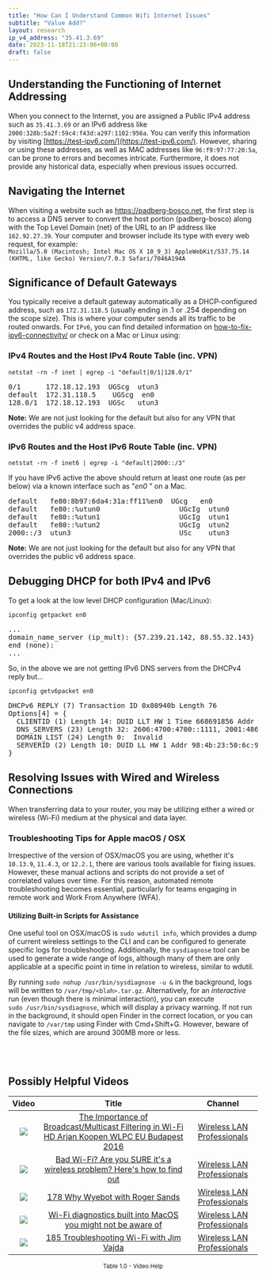 ```yaml
---
title: "How Can I Understand Common Wifi Internet Issues"
subtitle: "Value Add?"
layout: research
ip_v4_address: "35.41.3.69"
date: 2023-11-18T21:23:06+00:00
draft: false
---
```


## Understanding the Functioning of Internet Addressing

When you connect to the Internet, you are assigned a Public IPv4 address such as ```35.41.3.69``` or an IPv6 address like ```2000:328b:5a2f:59c4:f43d:a297:1102:956a```. You can verify this information by visiting [https://test-ipv6.com/](https://test-ipv6.com/). However, sharing or using these addresses, as well as MAC addresses like ```96:f9:97:77:20:5a```, can be prone to errors and becomes intricate. Furthermore, it does not provide any historical data, especially when previous issues occurred.
## Navigating the Internet
When visiting a website such as https://padberg-bosco.net, the first step is to access a DNS server to convert the host portion (padberg-bosco) along with the Top Level Domain (net) of the URL to an IP address like ```162.92.27.39```. Your computer and browser include its type with every web request, for example: <br>```Mozilla/5.0 (Macintosh; Intel Mac OS X 10_9_3) AppleWebKit/537.75.14 (KHTML, like Gecko) Version/7.0.3 Safari/7046A194A```
## Significance of Default Gateways
You typically receive a default gateway automatically as a DHCP-configured address, such as ```172.31.118.5``` (usually ending in .1 or .254 depending on the scope size). This is where your computer sends all its traffic to be routed onwards. For ```IPv6```, you can find detailed information on [how-to-fix-ipv6-connectivity/](/blog/how-to-fix-ipv6-connectivity/) or check on a Mac or Linux using:

### IPv4 Routes and the Host IPv4 Route Table (inc. VPN)
```netstat -rn -f inet | egrep -i "default|0/1|128.0/1"```

<pre>
0/1      172.18.12.193  UGScg  utun3
default  172.31.118.5    UGScg  en0
128.0/1  172.18.12.193  UGSc   utun3</pre>

**Note:** We are not just looking for the default but also for any VPN that overrides the public v4 address space.

### IPv6 Routes and the Host IPv6 Route Table (inc. VPN)
```netstat -rn -f inet6 | egrep -i "default|2000::/3"```

If you have IPv6 active the above should return at least one route (as per below) via a known interface such as "_en0_ " on a Mac. 

<pre>
default   fe80:8b97:6da4:31a:ff11%en0  UGcg   en0
default   fe80::%utun0                   UGcIg  utun0
default   fe80::%utun1                   UGcIg  utun1
default   fe80::%utun2                   UGcIg  utun2
2000::/3  utun3                          USc    utun3</pre>

**Note:** We are not just looking for the default but also for any VPN that overrides the public v6 address space.
<br>

## Debugging DHCP for both IPv4 and IPv6

To get a look at the low level DHCP configuration (Mac/Linux): 

```ipconfig getpacket en0```

<pre>
...
domain_name_server (ip_mult): {57.239.21.142, 88.55.32.143}
end (none):
...</pre>

So, in the above we are not getting IPv6 DNS servers from the DHCPv4 reply but...

```ipconfig getv6packet en0```

<pre>
DHCPv6 REPLY (7) Transaction ID 0x80940b Length 76
Options[4] = {
  CLIENTID (1) Length 14: DUID LLT HW 1 Time 668691856 Addr 96:f9:97:77:20:5a
  DNS_SERVERS (23) Length 32: 2606:4700:4700::1111, 2001:4860:4860::8844
  DOMAIN_LIST (24) Length 0:  Invalid
  SERVERID (2) Length 10: DUID LL HW 1 Addr 98:4b:23:50:6c:9a
}</pre>




## Resolving Issues with Wired and Wireless Connections
When transferring data to your router, you may be utilizing either a wired or wireless (Wi-Fi) medium at the physical and data layer.
### Troubleshooting Tips for Apple macOS / OSX
Irrespective of the version of OSX/macOS you are using, whether it's ```10.13.9```, ```11.4.3```, or ```12.2.1```, there are various tools available for fixing issues. However, these manual actions and scripts do not provide a set of correlated values over time. For this reason, automated remote troubleshooting becomes essential, particularly for teams engaging in remote work and Work From Anywhere (WFA).
#### Utilizing Built-in Scripts for Assistance
One useful tool on OSX/macOS is ```sudo wdutil info```, which provides a dump of current wireless settings to the CLI and can be configured to generate specific logs for troubleshooting. Additionally, the ```sysdiagnose``` tool can be used to generate a wide range of logs, although many of them are only applicable at a specific point in time in relation to wireless, similar to wdutil.

By running ```sudo nohup /usr/bin/sysdiagnose -u &``` in the background, logs will be written to ```/var/tmp/<blah>.tar.gz```. Alternatively, for an *interactive* run (even though there is minimal interaction), you can execute<br>```sudo /usr/bin/sysdiagnose```, which will display a privacy warning. If not run in the background, it should open Finder in the correct location, or you can navigate to ```/var/tmp``` using Finder with Cmd+Shift+G. However, beware of the file sizes, which are around 300MB more or less.

<br><br>
## Possibly Helpful Videos

<link href="/plugins/lity/css/lity.min.css" rel="stylesheet">
<script src="/plugins/lity/js/lity.min.js"></script>
<div class="table1-start"></div>

|Video | Title | Channel |
| :---: | :---: | :---: |
|<a href="https://www.youtube.com/watch?v=v8y-r9JBhmw" data-lity><img src="https://i.ytimg.com/vi/v8y-r9JBhmw/default.jpg" class="img-fluid"></a>|<a href="https://www.youtube.com/watch?v=v8y-r9JBhmw" data-lity>The Importance of Broadcast/Multicast Filtering in Wi-Fi HD   Arjan Koopen   WLPC EU Budapest 2016</a>|<a target="_blank" href="https://www.youtube.com/channel/UCIzBSS46vcqhwmBZ7ZpY-yg" >Wireless LAN Professionals</a>|
|<a href="https://www.youtube.com/watch?v=1G4qihqHZJ0" data-lity><img src="https://i.ytimg.com/vi/1G4qihqHZJ0/default.jpg" class="img-fluid"></a>|<a href="https://www.youtube.com/watch?v=1G4qihqHZJ0" data-lity>Bad Wi-Fi? Are you SURE it&#39;s a wireless problem? Here&#39;s how to find out</a>|<a target="_blank" href="https://www.youtube.com/channel/UCIzBSS46vcqhwmBZ7ZpY-yg" >Wireless LAN Professionals</a>|
|<a href="https://www.youtube.com/watch?v=qmt2DSkYT_k" data-lity><img src="https://i.ytimg.com/vi/qmt2DSkYT_k/default.jpg" class="img-fluid"></a>|<a href="https://www.youtube.com/watch?v=qmt2DSkYT_k" data-lity>178   Why Wyebot with Roger Sands</a>|<a target="_blank" href="https://www.youtube.com/channel/UCIzBSS46vcqhwmBZ7ZpY-yg" >Wireless LAN Professionals</a>|
|<a href="https://www.youtube.com/watch?v=kBEcRYe9gRw" data-lity><img src="https://i.ytimg.com/vi/kBEcRYe9gRw/default.jpg" class="img-fluid"></a>|<a href="https://www.youtube.com/watch?v=kBEcRYe9gRw" data-lity>Wi-Fi diagnostics built into MacOS you might not be aware of</a>|<a target="_blank" href="https://www.youtube.com/channel/UCIzBSS46vcqhwmBZ7ZpY-yg" >Wireless LAN Professionals</a>|
|<a href="https://www.youtube.com/watch?v=NL7tJm_QIKo" data-lity><img src="https://i.ytimg.com/vi/NL7tJm_QIKo/default.jpg" class="img-fluid"></a>|<a href="https://www.youtube.com/watch?v=NL7tJm_QIKo" data-lity>185   Troubleshooting Wi-Fi with Jim Vajda</a>|<a target="_blank" href="https://www.youtube.com/channel/UCIzBSS46vcqhwmBZ7ZpY-yg" >Wireless LAN Professionals</a>|

<center><small>Table 1.0 - Video Help</small></center>
 <br>
<div class="table1-end"></div>
<script type="text/javascript">
(function() {
    $('div.table1-start').nextUntil('div.table1-end', 'table').addClass('table thead-dark table-striped table-responsive rounded').attr('id', 't1');
    $('#t1').find('thead').addClass('thead-dark');
})();
</script>
